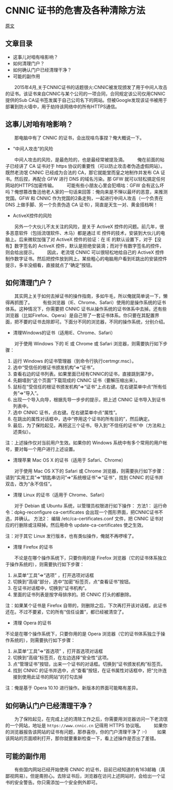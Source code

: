 # CNNIC 证书的危害及各种清除方法

[原文](http://program-think.blogspot.com/2010/02/remove-cnnic-cert.html)

## 文章目录

- 这事儿对咱有啥影响？
- 如何清理门户？
- 如何确认门户已经清理干净？
- 可能的副作用

　　2015年4月,关于CNNIC证书的话题很火:CNNIC被发现颁发了用于中间人攻击的证书。该证书来自CNNIC与某个公司的一项合同，合同规定该公司仅用CNNIC提供的Sub CA证书签发属于自己公司名下的网站。但被Google发现该证书被用于部署到防火墙中，用于劫持该网络中的所有HTTPS通信。

## 这事儿对咱有啥影响？

　　那电脑中有了 CNNIC 的证书，会出现啥鸟事捏？俺大概说一下。

- “中间人攻击”的风险

　　中间人攻击的风险，是最危险的，也是最经常被提及滴。
　　俺在前面的帖子已经讲了 CA 证书对于 https 协议的重要性（可以防止攻击者伪造虚假网站）。既然老流氓 CNNIC 已经成为合法的 CA，那它就能堂而皇之地制作并发布 CA 证书。然后捏，再配合 GFW 进行 DNS 的域名污染。那 GFW 就可以轻松搞定任何网站的HTTPS加密传输。
　　可能有些小朋友心里会犯嘀咕：GFW 会有这么坏吗？俺想篡改鲁迅他老人家的一句话来回答：俺向来是不惮以最坏的恶意，来推测党国。GFW 和 CNNIC 作为党国的2条走狗，一起进行中间人攻击（一个负责在 DNS 上做手脚、另一个负责伪造 CA 证书），简直是天生一对、黄金搭档啊！

- ActiveX控件的风险

　　另外一个大伙儿不太关注的风险，是关于 ActiveX 控件的问题。前几年，很多恶意软件（包括流氓软件、木马）都是通过 IE 控件的技术，安装到大伙儿的电脑上。后来微软加强了对 ActiveX 控件的验证：在 IE 的默认设置下，对于【没有】数字签名的 ActiveX 控件，默认是拒绝安装滴；而对于有数字签名的控件，则会给出提示。
　　因此，老流氓 CNNIC 可以很轻松地给自己的 ActiveX 控件制作数字证书。然后把控件放到网上。某些粗心的电脑用户看到IE跳出的安装控件提示，多半没细看，直接就点了“确定”按钮。

## 如何清理门户？

　　其实网上关于如何去掉证书的操作指南，多如牛毛，所以俺就简单说一下，懒得再抓图了。
　　有些浏览器（IE、Chrome、Safari）使用的是操作系统的证书体系。这种情况下，你需要把 CNNIC 证书从操作系统的证书体系中去掉。还有些浏览器（比如Firefox、Opera）是自己带了一套证书体系。你只要在其配置界面，把不要的证书去除即可。下面分不同的浏览器，不同的操作系统，分别介绍。

- 清理Windows的证书（适用IE、Chrome、Safari）

　　对于使用 Windows 下的 IE 或 Chrome 或 Safari 浏览器，则需要执行如下步骤：

1. 运行 Windows 的证书管理器（到命令行执行certmgr.msc）。
2. 选中“受信任的根证书颁发机构”=>“证书”。
3. 查看右边的证书列表。如果里面已经有CNNIC的证书，直接跳到第7步。
4. 先翻墙到“这个页面”下载现成的 CNNIC 证书（要解压缩出来）。
5. 鼠标在“受信任的根证书颁发机构”=>“证书”上点右键。在右键菜单中点“所有任务”=>“导入”。
6. 出现一个导入向导，根据先导一步步的提示，把上述 CNNIC 证书导入到证书列表中。
7. 选中 CNNIC 证书，点右键。在右键菜单中点“属性”。
8. 在跳出的属性对话框中，选中“停用这个证书的所有目的”，然后确定。
9. 最后，为了保险起见，再把这三个证书，导入到“不信任的证书”中（方法和上述类似）。

注：上述操作仅对当前用户生效。如果你的 Windows 系统中有多个常用的用户帐号，要对每一个用户进行上述设置。

- 清理苹果 Mac OS X 的证书（适用于 Safari、Chrome）

　　对于使用 Mac OS X下的 Safari 或 Chrome 浏览器，则需要执行如下步骤：
请到“实用工具”=>“钥匙串访问”=>“系统根证书”=>“证书”，找到 CNNIC 的证书并双击，改为“永不信任”。

- 清理 Linux 的证书（适用于 Chrome、Safari）

　　对于 Debian 或 Ubuntu 系统，以管理员权限进行如下操作：
方法1：
运行命令：dpkg-reconfigure ca-certificates 会出现一个图形界面，把CNNIC证书不选，并确认。
方法2：
编辑 /etc/ca-certificates.conf 文件，把 CNNIC 证书对应的行删除或注释掉。然后用命令 update-ca-certificates 使之生效。

注：对于其它 Linux 发行版本，也有类似操作，俺就不再啰嗦了。

- 清理 Firefox 的证书

　　不论是在哪个操作系统下，只要你用的是 Firefox 浏览器（它的证书体系独立于操作系统的），则需要执行如下步骤：
  
1. 从菜单“工具”=>“选项” ，打开选项对话框
2. 切换到“高级”部分，选中“加密”标签页，点“查看证书”按钮。
3. 在证书对话框中，切换到“证书机构”。
4. 里面的证书列表是按字母排序的。把 CNNIC 打头的都删除。

注：如果某个证书是 Firefox 自带的，则删除之后，下次再打开该对话框，此证书还在。不过不要紧，它的所有“信任设置”，都已经被清空了。

- 清理 Opera 的证书

不论是在哪个操作系统下，只要你用的是 Opera 浏览器（它的证书体系独立于操作系统的），则需要执行如下步骤：

1. 从菜单“工具”=>“首选项” ，打开首选项对话框
2. 切换到“高级”标签页，在左边选择“安全性”这项。
3. 点“管理证书”按钮，出来一个证书的对话框。切换到“证书颁发机构”标签页。
4. 找到 CNNIC 的证书并选中，点“查看”按钮，在证书属性对话框中，把“允许连接到使用此证书的网站”的打勾去掉

注：俺是基于 Opera 10.10 进行操作。新版本的界面可能略有差异。

## 如何确认门户已经清理干净？

　　为了保险起见，在完成上述的清除工作之后，你需要用浏览器访问一下老流氓的一个网站，地址是 `https://www.cnnic.cn` 记得用 HTTPS 协议哦。
　　如果你的浏览器报告该网站的证书有问题，那恭喜你，你的门户清理干净了 :-)
　　如果该网站的页面顺利打开，那你就要重新检查一下，看上述操作是否出了差错。

## 可能的副作用

　　有些国内网站已经开始使用 CNNIC 的证书，目前已经知道的有163邮箱（真鄙视网易）。但是甭担心。去除证书后，浏览器在访问上述网站时，会给出一个证书的安全警告。你只需添加一个安全例外即可。